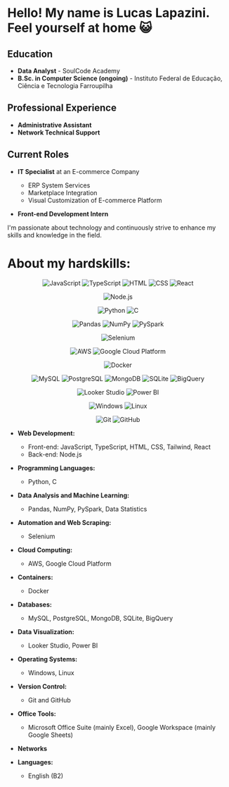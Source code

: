 # Hello! My name is Lucas Lapazini. Feel yourself at home :smiley_cat:

## Education
- **Data Analyst** - SoulCode Academy
- **B.Sc. in Computer Science (ongoing)** - Instituto Federal de Educação, Ciência e Tecnologia Farroupilha

## Professional Experience
- **Administrative Assistant**
- **Network Technical Support**

## Current Roles
- **IT Specialist** at an E-commerce Company
  - ERP System Services
  - Marketplace Integration
  - Visual Customization of E-commerce Platform

- **Front-end Development Intern**

I'm passionate about technology and continuously strive to enhance my skills and knowledge in the field.

# About my **hardskills**:

<div align="center">
  
  ![JavaScript](https://img.shields.io/badge/-JavaScript-yellow?logo=javascript&logoColor=white)
  ![TypeScript](https://img.shields.io/badge/-TypeScript-blue?logo=typescript&logoColor=white)
  ![HTML](https://img.shields.io/badge/-HTML-orange?logo=html5&logoColor=white)
  ![CSS](https://img.shields.io/badge/-CSS-blueviolet?logo=css3&logoColor=white)
  ![React](https://img.shields.io/badge/-React-61DAFB?logo=react&logoColor=white)
  
  ![Node.js](https://img.shields.io/badge/-Node.js-339933?logo=node.js&logoColor=white)
  
  ![Python](https://img.shields.io/badge/-Python-3776AB?logo=python&logoColor=white)
  ![C](https://img.shields.io/badge/-C-A8B9CC?logo=c&logoColor=white)
  
  ![Pandas](https://img.shields.io/badge/-Pandas-150458?logo=pandas&logoColor=white)
  ![NumPy](https://img.shields.io/badge/-NumPy-013243?logo=numpy&logoColor=white)
  ![PySpark](https://img.shields.io/badge/-PySpark-E25A1C?logo=apache-spark&logoColor=white)
  
  ![Selenium](https://img.shields.io/badge/-Selenium-43B02A?logo=selenium&logoColor=white)
  
  ![AWS](https://img.shields.io/badge/-AWS-232F3E?logo=amazon-aws&logoColor=white)
  ![Google Cloud Platform](https://img.shields.io/badge/-Google_Cloud-4285F4?logo=google-cloud&logoColor=white)
  
  ![Docker](https://img.shields.io/badge/-Docker-2496ED?logo=docker&logoColor=white)
  
  ![MySQL](https://img.shields.io/badge/-MySQL-4479A1?logo=mysql&logoColor=white)
  ![PostgreSQL](https://img.shields.io/badge/-PostgreSQL-336791?logo=postgresql&logoColor=white)
  ![MongoDB](https://img.shields.io/badge/-MongoDB-47A248?logo=mongodb&logoColor=white)
  ![SQLite](https://img.shields.io/badge/-SQLite-003B57?logo=sqlite&logoColor=white)
  ![BigQuery](https://img.shields.io/badge/-BigQuery-4285F4?logo=google-cloud&logoColor=white)
  
  ![Looker Studio](https://img.shields.io/badge/-Looker_Studio-FF652F?logo=looker&logoColor=white)
  ![Power BI](https://img.shields.io/badge/-Power_BI-F2C811?logo=power-bi&logoColor=white)
  
  ![Windows](https://img.shields.io/badge/-Windows-0078D6?logo=windows&logoColor=white)
  ![Linux](https://img.shields.io/badge/-Linux-FCC624?logo=linux&logoColor=black)
  
  ![Git](https://img.shields.io/badge/-Git-F05032?logo=git&logoColor=white)
  ![GitHub](https://img.shields.io/badge/-GitHub-181717?logo=github&logoColor=white)
  
</div>

- **Web Development:**
  - Front-end: JavaScript, TypeScript, HTML, CSS, Tailwind, React
  - Back-end: Node.js

- **Programming Languages:**
  - Python, C

- **Data Analysis and Machine Learning:**
  - Pandas, NumPy, PySpark, Data Statistics

- **Automation and Web Scraping:**
  - Selenium

- **Cloud Computing:**
  - AWS, Google Cloud Platform

- **Containers:**
  - Docker

- **Databases:**
  - MySQL, PostgreSQL, MongoDB, SQLite, BigQuery

- **Data Visualization:**
  - Looker Studio, Power BI

- **Operating Systems:**
  - Windows, Linux

- **Version Control:**
  - Git and GitHub

- **Office Tools:**
  - Microsoft Office Suite (mainly Excel), Google Workspace (mainly Google Sheets)

- **Networks**

- **Languages:**
  - English (B2)
